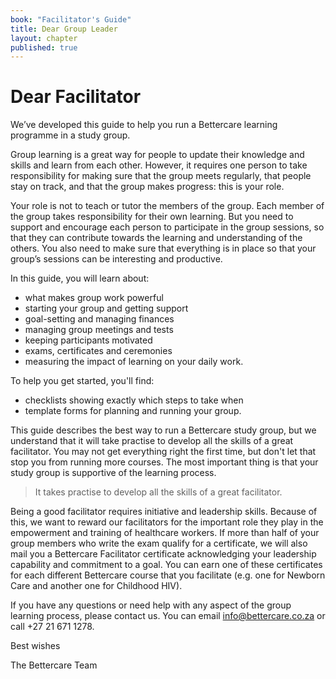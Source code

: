 ```yaml
---
book: "Facilitator's Guide"
title: Dear Group Leader
layout: chapter
published: true
---
```


# Dear Facilitator

We’ve developed this guide to help you run a Bettercare learning programme in a study group.

Group learning is a great way for people to update their knowledge and skills and learn from each other. However, it requires one person to take responsibility for making sure that the group meets regularly, that people stay on track, and that the group makes progress: this is your role.

Your role is not to teach or tutor the members of the group. Each member of the group takes responsibility for their own learning. But you need to support and encourage each person to participate in the group sessions, so that they can contribute towards the learning and understanding of the others. You also need to make sure that everything is in place so that your group’s sessions can be interesting and productive. 

In this guide, you will learn about:  

* what makes group work powerful
* starting your group and getting support
* goal-setting and managing finances
* managing group meetings and tests
* keeping participants motivated
* exams, certificates and ceremonies
* measuring the impact of learning on your daily work.

To help you get started, you'll find:

* checklists showing exactly which steps to take when
* template forms for planning and running your group.

This guide describes the best way to run a Bettercare study group, but we understand that it will take practise to develop all the skills of a great facilitator. You may not get everything right the first time, but don't let that stop you from running more courses. The most important thing is that your study group is supportive of the learning process.

> It takes practise to develop all the skills of a great facilitator.

Being a good facilitator requires initiative and leadership skills. Because of this, we want to reward our facilitators for the important role they play in the empowerment and training of healthcare workers. If more than half of your group members who write the exam qualify for a certificate, we will also mail you a Bettercare Facilitator certificate acknowledging your leadership capability and commitment to a goal. You can earn one of these certificates for each different Bettercare course that you facilitate (e.g. one for Newborn Care and another one for Childhood HIV).

If you have any questions or need help with any aspect of the group learning process, please contact us. You can email <info@bettercare.co.za> or call +27 21 671 1278.

Best wishes

The Bettercare Team
